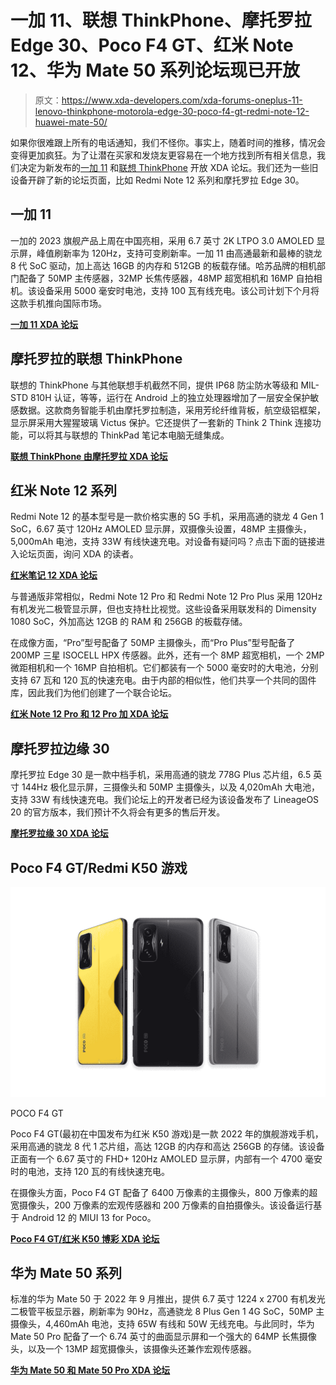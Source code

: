# 一加 11、联想 ThinkPhone、摩托罗拉 Edge 30、Poco F4 GT、红米 Note 12、华为 Mate 50 系列论坛现已开放

> 原文：<https://www.xda-developers.com/xda-forums-oneplus-11-lenovo-thinkphone-motorola-edge-30-poco-f4-gt-redmi-note-12-huawei-mate-50/>

如果你很难跟上所有的电话通知，我们不怪你。事实上，随着时间的推移，情况会变得更加疯狂。为了让潜在买家和发烧友更容易在一个地方找到所有相关信息，我们决定为新发布的[一加 11](https://www.xda-developers.com/oneplus-11/) 和[联想 ThinkPhone](https://www.xda-developers.com/lenovo-thinkphone-by-motorola-launch-ces/) 开放 XDA 论坛。我们还为一些旧设备开辟了新的论坛页面，比如 Redmi Note 12 系列和摩托罗拉 Edge 30。

## 一加 11

一加的 2023 旗舰产品上周在中国亮相，采用 6.7 英寸 2K LTPO 3.0 AMOLED 显示屏，峰值刷新率为 120Hz，支持可变刷新率。一加 11 由高通最新和最棒的骁龙 8 代 SoC 驱动，加上高达 16GB 的内存和 512GB 的板载存储。哈苏品牌的相机部门配备了 50MP 主传感器，32MP 长焦传感器，48MP 超宽相机和 16MP 自拍相机。该设备采用 5000 毫安时电池，支持 100 瓦有线充电。该公司计划下个月将这款手机推向国际市场。

**[一加 11 XDA 论坛](https://forum.xda-developers.com/f/oneplus-11.12687/)**

## 摩托罗拉的联想 ThinkPhone

联想的 ThinkPhone 与其他联想手机截然不同，提供 IP68 防尘防水等级和 MIL-STD 810H 认证，等等，运行在 Android 上的独立处理器增加了一层安全保护敏感数据。这款商务智能手机由摩托罗拉制造，采用芳纶纤维背板，航空级铝框架，显示屏采用大猩猩玻璃 Victus 保护。它还提供了一套新的 Think 2 Think 连接功能，可以将其与联想的 ThinkPad 笔记本电脑无缝集成。

**[联想 ThinkPhone 由摩托罗拉 XDA 论坛](https://forum.xda-developers.com/f/lenovo-thinkphone-by-motorola.12693/)**

## 红米 Note 12 系列

Redmi Note 12 的基本型号是一款价格实惠的 5G 手机，采用高通的骁龙 4 Gen 1 SoC，6.67 英寸 120Hz AMOLED 显示屏，双摄像头设置，48MP 主摄像头，5,000mAh 电池，支持 33W 有线快速充电。对设备有疑问吗？点击下面的链接进入论坛页面，询问 XDA 的读者。

**[红米笔记 12 XDA 论坛](https://forum.xda-developers.com/f/redmi-note-12-5g.12689/)**

与普通版非常相似，Redmi Note 12 Pro 和 Redmi Note 12 Pro Plus 采用 120Hz 有机发光二极管显示屏，但也支持杜比视觉。这些设备采用联发科的 Dimensity 1080 SoC，外加高达 12GB 的 RAM 和 256GB 的板载存储。

在成像方面，“Pro”型号配备了 50MP 主摄像头，而“Pro Plus”型号配备了 200MP 三星 ISOCELL HPX 传感器。此外，还有一个 8MP 超宽相机，一个 2MP 微距相机和一个 16MP 自拍相机。它们都装有一个 5000 毫安时的大电池，分别支持 67 瓦和 120 瓦的快速充电。由于内部的相似性，他们共享一个共同的固件库，因此我们为他们创建了一个联合论坛。

**[红米 Note 12 Pro 和 12 Pro 加 XDA 论坛](https://forum.xda-developers.com/f/redmi-note-12-pro-pro-plus-5g.12691/)**

## 摩托罗拉边缘 30

摩托罗拉 Edge 30 是一款中档手机，采用高通的骁龙 778G Plus 芯片组，6.5 英寸 144Hz 极化显示屏，三摄像头和 50MP 主摄像头，以及 4,020mAh 大电池，支持 33W 有线快速充电。我们论坛上的开发者已经为该设备发布了 LineageOS 20 的官方版本，我们预计不久将会有更多的售后开发。

**[摩托罗拉缘 30 XDA 论坛](https://forum.xda-developers.com/f/motorola-edge-30.12697/)**

## Poco F4 GT/Redmi K50 游戏

 <picture>![The POCO F4 GT's pop-up shoulder buttons and excellent speakers truly add to the mobile gaming experience. Even if you don't game, the F4 GT is still a solid all around phone. ](img/b7ad4fca3bed358e819bfcd44019ae9f.png)</picture> 

POCO F4 GT

Poco F4 GT(最初在中国发布为红米 K50 游戏)是一款 2022 年的旗舰游戏手机，采用高通的骁龙 8 代 1 芯片组，高达 12GB 的内存和高达 256GB 的存储。该设备正面有一个 6.67 英寸的 FHD+ 120Hz AMOLED 显示屏，内部有一个 4700 毫安时的电池，支持 120 瓦的有线快速充电。

在摄像头方面，Poco F4 GT 配备了 6400 万像素的主摄像头，800 万像素的超宽摄像头，200 万像素的宏观传感器和 200 万像素的自拍摄像头。该设备运行基于 Android 12 的 MIUI 13 for Poco。

**[Poco F4 GT/红米 K50 博彩 XDA 论坛](https://forum.xda-developers.com/f/xiaomi-poco-f4-gt-redmi-k50-gaming.12699/)**

## 华为 Mate 50 系列

标准的华为 Mate 50 于 2022 年 9 月推出，提供 6.7 英寸 1224 x 2700 有机发光二极管平板显示器，刷新率为 90Hz，高通骁龙 8 Plus Gen 1 4G SoC，50MP 主摄像头，4,460mAh 电池，支持 65W 有线和 50W 无线充电。与此同时，华为 Mate 50 Pro 配备了一个 6.74 英寸的曲面显示屏和一个强大的 64MP 长焦摄像头，以及一个 13MP 超宽摄像头，该摄像头还兼作宏观传感器。

**[华为 Mate 50 和 Mate 50 Pro XDA 论坛](https://forum.xda-developers.com/f/huawei-mate-50-50-pro.12685/)**